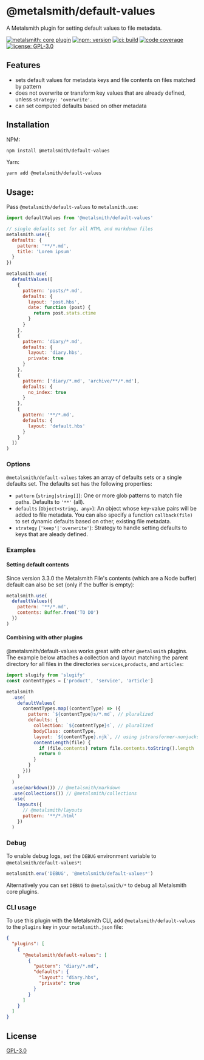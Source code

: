 # @metalsmith/default-values

A Metalsmith plugin for setting default values to file metadata.

[![metalsmith: core plugin][metalsmith-badge]][metalsmith-url]
[![npm: version][npm-badge]][npm-url]
[![ci: build][ci-badge]][ci-url]
[![code coverage][codecov-badge]][codecov-url]
[![license: GPL-3.0][license-badge]][license-url]

## Features

- sets default values for metadata keys and file contents on files matched by pattern
- does not overwrite or transform key values that are already defined, unless `strategy: 'overwrite'`.
- can set computed defaults based on other metadata

## Installation

NPM:

```bash
npm install @metalsmith/default-values
```

Yarn:

```bash
yarn add @metalsmith/default-values
```

## Usage:

Pass `@metalsmith/default-values` to `metalsmith.use`:

```js
import defaultValues from '@metalsmith/default-values'

// single defaults set for all HTML and markdown files
metalsmith.use({
  defaults: {
    pattern: '**/*.md',
    title: 'Lorem ipsum'
  }
})

metalsmith.use(
  defaultValues([
    {
      pattern: 'posts/*.md',
      defaults: {
        layout: 'post.hbs',
        date: function (post) {
          return post.stats.ctime
        }
      }
    },
    {
      pattern: 'diary/*.md',
      defaults: {
        layout: 'diary.hbs',
        private: true
      }
    },
    {
      pattern: ['diary/*.md', 'archive/**/*.md'],
      defaults: {
        no_index: true
      }
    },
    {
      pattern: '**/*.md',
      defaults: {
        layout: 'default.hbs'
      }
    }
  ])
)
```

### Options

`@metalsmith/default-values` takes an array of defaults sets or a single defaults set. The defaults set has the following properties:

- `pattern` (`string|string[]`): One or more glob patterns to match file paths. Defaults to `'**'` (all).
- `defaults` (`Object<string, any>`): An object whose key-value pairs will be added to file metadata. You can also specify a function `callback(file)` to set dynamic defaults based on other, existing file metadata.
- `strategy` (`'keep'|'overwrite'`): Strategy to handle setting defaults to keys that are aleady defined.

### Examples

#### Setting default contents

Since version 3.3.0 the Metalsmith File's contents (which are a Node buffer) default can also be set (only if the buffer is empty):

```js
metalsmith.use(
  defaultValues({
    pattern: '**/*.md',
    contents: Buffer.from('TO DO')
  })
)
```

#### Combining with other plugins

@metalsmith/default-values works great with other `@metalsmith` plugins. The example below attaches a collection and layout matching the parent directory for all files in the directories `services`,`products`, and `articles`:

```js
import slugify from 'slugify'
const contentTypes = ['product', 'service', 'article']

metalsmith
  .use(
    defaultValues(
      contentTypes.map((contentType) => ({
        pattern: `${contentType}s/*.md`, // pluralized
        defaults: {
          collection: `${contentType}s`, // pluralized
          bodyClass: contentType,
          layout: `${contentType}.njk`, // using jstransformer-nunjucks
          contentLength(file) {
            if (file.contents) return file.contents.toString().length
            return 0
          }
        }
      }))
    )
  )
  .use(markdown()) // @metalsmith/markdown
  .use(collections()) // @metalsmith/collections
  .use(
    layouts({
      // @metalsmith/layouts
      pattern: '**/*.html'
    })
  )
```

### Debug

To enable debug logs, set the `DEBUG` environment variable to `@metalsmith/default-values*`:

```js
metalsmith.env('DEBUG', '@metalsmith/default-values*')
```

Alternatively you can set `DEBUG` to `@metalsmith/*` to debug all Metalsmith core plugins.

### CLI usage

To use this plugin with the Metalsmith CLI, add `@metalsmith/default-values` to the `plugins` key in your `metalsmith.json` file:

```json
{
  "plugins": [
    {
      "@metalsmith/default-values": [
        {
          "pattern": "diary/*.md",
          "defaults": {
            "layout": "diary.hbs",
            "private": true
          }
        }
      ]
    }
  ]
}
```

## License

[GPL-3.0](LICENSE)

[npm-badge]: https://img.shields.io/npm/v/@metalsmith/default-values.svg
[npm-url]: https://www.npmjs.com/package/@metalsmith/default-values
[ci-badge]: https://github.com/metalsmith/default-values/actions/workflows/test.yml/badge.svg
[ci-url]: https://github.com/metalsmith/default-values/actions/workflows/test.yml
[metalsmith-badge]: https://img.shields.io/badge/metalsmith-core_plugin-green.svg?longCache=true
[metalsmith-url]: https://metalsmith.io
[codecov-badge]: https://img.shields.io/coveralls/github/metalsmith/default-values
[codecov-url]: https://coveralls.io/github/metalsmith/default-values
[license-badge]: https://img.shields.io/github/license/metalsmith/default-values
[license-url]: LICENSE
